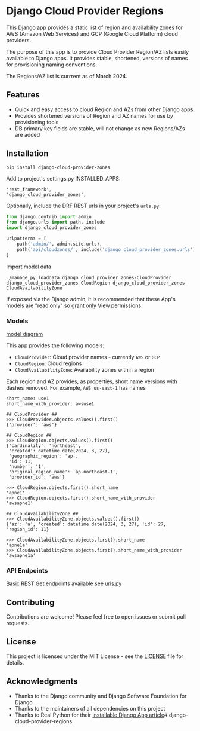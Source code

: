 # Django Cloud Provider Regions

This [Django app](https://docs.djangoproject.com/en/5.0/ref/applications/) provides a static list of region and availability zones for AWS (Amazon Web Services) and GCP (Google Cloud Platform) cloud providers.

The purpose of this app is to provide Cloud Provider Region/AZ lists easily available to Django apps. It provides stable, shortened, versions of names for provisioning  naming conventions.

The Regions/AZ list is currrent as of March 2024.

## Features
- Quick and easy access to cloud Region and AZs from other Django apps
- Provides shortened versions of Region and AZ names for use by provisioning tools
- DB primary key fields are stable, will not change as new Regions/AZs are added

## Installation

`pip install django-cloud-provider-zones`

Add to project's settings.py INSTALLED_APPS:
```
'rest_framework',
'django_cloud_provider_zones',
```

Optionally, include the DRF REST urls in your project's `urls.py`:
```python
from django.contrib import admin
from django.urls import path, include
import django_cloud_provider_zones

urlpatterns = [
    path('admin/', admin.site.urls),
    path('api/cloudzones/', include('django_cloud_provider_zones.urls')),
]
```
Import model data

`./manage.py loaddata django_cloud_provider_zones-CloudProvider django_cloud_provider_zones-CloudRegion django_cloud_provider_zones-CloudAvailabilityZone`

If exposed via the Django admin, it is recommended that these App's models are "read only" so grant only View permissions.

### Models
[model diagram](https://github.com/yolabingo/django-cloud-provider-zones/blob/main/django_models.png)

This app provides the following models:
- `CloudProvider`: Cloud provider names - currently `AWS` or `GCP` 
- `CloudRegion`: Cloud regions
- `CloudAvailabilityZone`: Availability zones within a region

Each region and AZ provides, as properties, short name versions with dashes removed. For example, `AWS us-east-1` has names
```
short_name: use1
short_name_with_provider: awsuse1
```

```
## CloudProvider ##
>>> CloudProvider.objects.values().first()
{'provider': 'aws'}

## CloudRegion ##
>>> CloudRegion.objects.values().first()
{'cardinality': 'northeast',
 'created': datetime.date(2024, 3, 27),
 'geographic_region': 'ap',
 'id': 11,
 'number': '1',
 'original_region_name': 'ap-northeast-1',
 'provider_id': 'aws'}

>>> CloudRegion.objects.first().short_name
'apne1'
>>> CloudRegion.objects.first().short_name_with_provider
'awsapne1'

## CloudAvailabilityZone ##
>>> CloudAvailabilityZone.objects.values().first()
{'az': 'a', 'created': datetime.date(2024, 3, 27), 'id': 27, 'region_id': 11}

>>> CloudAvailabilityZone.objects.first().short_name
'apne1a'
>>> CloudAvailabilityZone.objects.first().short_name_with_provider
'awsapne1a'
```

### API Endpoints

Basic REST Get endpoints available see [urls.py](https://github.com/yolabingo/django-cloud-provider-zones/blob/main/src/django_cloud_provider_zones/urls.py)

## Contributing

Contributions are welcome! Please feel free to open issues or submit pull requests.

## License

This project is licensed under the MIT License - see the [LICENSE](LICENSE) file for details.

## Acknowledgments

- Thanks to the Django community and Django Software Foundation for Django
- Thanks to the maintainers of all dependencies on this project
- Thanks to Real Python for their [Installable Django App article](https://realpython.com/installable-django-app/)# django-cloud-provider-regions
